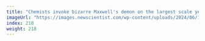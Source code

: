 ```yaml
---
title: "Chemists invoke bizarre Maxwell's demon on the largest scale yet"
imageUrl: "https://images.newscientist.com/wp-content/uploads/2024/06/18122700/SEI_209151691.jpg?width=788"
index: 218
weight: 218
---
```

